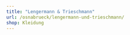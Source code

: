 ```yaml
---
title: "Lengermann & Trieschmann"
url: /osnabrueck/lengermann-und-trieschmann/
shop: Kleidung
---
```


